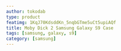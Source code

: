 ```yaml
---
author: tokodab
type: product
featimg: 1KqJ70KdsddKn_5nqbGTme5uCt5upiAQf
title: Moby Dick 2 Samsung Galaxy S9 Case
tags: [samsung, galaxy, s9]
category: [samsung]
---
```

